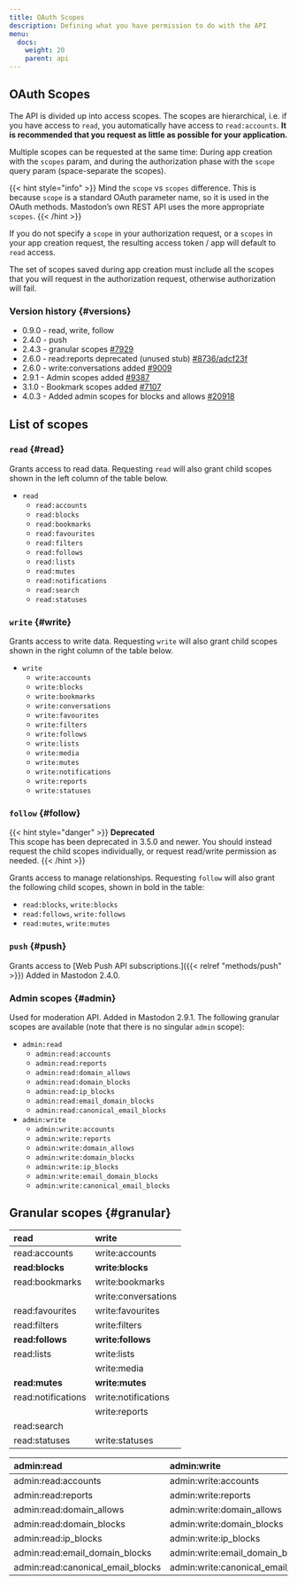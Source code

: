 ```yaml
---
title: OAuth Scopes
description: Defining what you have permission to do with the API
menu:
  docs:
    weight: 20
    parent: api
---
```


## OAuth Scopes

The API is divided up into access scopes. The scopes are hierarchical, i.e. if you have access to `read`, you automatically have access to `read:accounts`. **It is recommended that you request as little as possible for your application.**

Multiple scopes can be requested at the same time: During app creation with the `scopes` param, and during the authorization phase with the `scope` query param (space-separate the scopes).

{{< hint style="info" >}}
Mind the `scope` vs `scopes` difference. This is because `scope` is a standard OAuth parameter name, so it is used in the OAuth methods. Mastodon’s own REST API uses the more appropriate `scopes`.
{{< /hint >}}

If you do not specify a `scope` in your authorization request, or a `scopes` in your app creation request, the resulting access token / app will default to `read` access.

The set of scopes saved during app creation must include all the scopes that you will request in the authorization request, otherwise authorization will fail.

### Version history {#versions}

- 0.9.0 - read, write, follow
- 2.4.0 - push
- 2.4.3 - granular scopes [#7929](https://github.com/mastodon/mastodon/pull/7929)
- 2.6.0 - read:reports deprecated (unused stub) [#8736/adcf23f](https://github.com/mastodon/mastodon/pull/8736/commits/adcf23f1d00c8ff6877ca2ee2af258f326ae4e1f)
- 2.6.0 - write:conversations added [#9009](https://github.com/mastodon/mastodon/pull/9009)
- 2.9.1 - Admin scopes added [#9387](https://github.com/mastodon/mastodon/pull/9387)
- 3.1.0 - Bookmark scopes added [#7107](https://github.com/mastodon/mastodon/pull/7107)
- 4.0.3 - Added admin scopes for blocks and allows [#20918](https://github.com/mastodon/mastodon/pull/20918)

## List of scopes

### `read` {#read}

Grants access to read data. Requesting `read` will also grant child scopes shown in the left column of the table below.

* `read`
  * `read:accounts`
  * `read:blocks`
  * `read:bookmarks`
  * `read:favourites`
  * `read:filters`
  * `read:follows`
  * `read:lists`
  * `read:mutes`
  * `read:notifications`
  * `read:search`
  * `read:statuses`

### `write` {#write}

Grants access to write data. Requesting `write` will also grant child scopes shown in the right column of the table below.

* `write`
  * `write:accounts`
  * `write:blocks`
  * `write:bookmarks`
  * `write:conversations`
  * `write:favourites`
  * `write:filters`
  * `write:follows`
  * `write:lists`
  * `write:media`
  * `write:mutes`
  * `write:notifications`
  * `write:reports`
  * `write:statuses`

### `follow` {#follow}

{{< hint style="danger" >}}
**Deprecated**\
This scope has been deprecated in 3.5.0 and newer. You should instead request the child scopes individually, or request read/write permission as needed.
{{< /hint >}}

Grants access to manage relationships. Requesting `follow` will also grant the following child scopes, shown in bold in the table:

* `read:blocks`, `write:blocks`
* `read:follows`, `write:follows`
* `read:mutes`, `write:mutes`

### `push` {#push}

Grants access to [Web Push API subscriptions.]({{< relref "methods/push" >}}) Added in Mastodon 2.4.0.

### Admin scopes {#admin}

Used for moderation API. Added in Mastodon 2.9.1. The following granular scopes are available (note that there is no singular `admin` scope):

* `admin:read`
  * `admin:read:accounts`
  * `admin:read:reports`
  * `admin:read:domain_allows`
  * `admin:read:domain_blocks`
  * `admin:read:ip_blocks`
  * `admin:read:email_domain_blocks`
  * `admin:read:canonical_email_blocks`
* `admin:write`
  * `admin:write:accounts`
  * `admin:write:reports`
  * `admin:write:domain_allows`
  * `admin:write:domain_blocks`
  * `admin:write:ip_blocks`
  * `admin:write:email_domain_blocks`
  * `admin:write:canonical_email_blocks`

## Granular scopes {#granular}

| read | write |
| :--- | :--- |
| read:accounts | write:accounts |
| **read:blocks** | **write:blocks** |
| read:bookmarks | write:bookmarks |
|  | write:conversations |
| read:favourites | write:favourites |
| read:filters | write:filters |
| **read:follows** | **write:follows** |
| read:lists | write:lists |
|  | write:media |
| **read:mutes** | **write:mutes** |
| read:notifications | write:notifications |
|  | write:reports |
| read:search |  |
| read:statuses | write:statuses |

| admin:read | admin:write |
| :--- | :--- |
| admin:read:accounts | admin:write:accounts |
| admin:read:reports | admin:write:reports |
| admin:read:domain_allows | admin:write:domain_allows | 
| admin:read:domain_blocks | admin:write:domain_blocks |
| admin:read:ip_blocks | admin:write:ip_blocks |
| admin:read:email_domain_blocks | admin:write:email_domain_blocks |
| admin:read:canonical_email_blocks | admin:write:canonical_email_blocks |